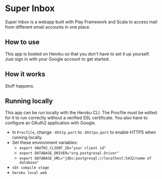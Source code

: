 # Super Inbox

Super Inbox is a webapp built with Play Framework and Scala to access mail from different email accounts in one place.

## How to use
This app is hosted on Heroku so that you don't have to set it up yourself. Just sign in with your Google account to get
started.

## How it works
Stuff happens.

## Running locally
This app can be run locally with the Heroku CLI. The Procfile must be edited for it to run correctly without a verified
SSL certificate. You also have to configure an OAuth2 application with Google.

- In `Procfile`, change `-Dhttp.port` to `-Dhttps.port` to enable HTTPS when running locally.
- Set these environment variables:
  - `export OAUTH2_CLIENT_ID="your client id"`
  - `export DATABASE_DRIVER="org.postgresql.Driver"`
  - `export DATABASE_URL="jdbc:postgresql://localhost:5432/name of database"`
- `sbt compile stage`
- `heroku local web`